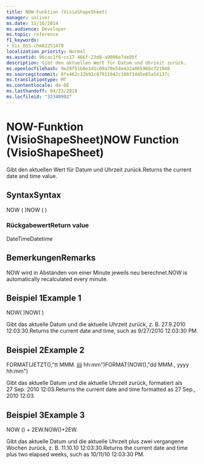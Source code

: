 ```yaml
---
title: NOW-Funktion (VisioShapeSheet)
manager: soliver
ms.date: 11/16/2014
ms.audience: Developer
ms.topic: reference
f1_keywords:
- Vis_DSS.chm82251470
localization_priority: Normal
ms.assetid: 96cac1f6-cc17-466f-23d8-a9006e7de05f
description: Gibt den aktuellen Wert für Datum und Uhrzeit zurück.
ms.openlocfilehash: 9e28f51b0e1d1c09a70e54e432a865968c721940
ms.sourcegitcommit: 8fe462c32b91c87911942c188f3445e85a54137c
ms.translationtype: MT
ms.contentlocale: de-DE
ms.lasthandoff: 04/23/2019
ms.locfileid: "32340992"
---
```

# <a name="now-function-visioshapesheet"></a><span data-ttu-id="27d60-103">NOW-Funktion (VisioShapeSheet)</span><span class="sxs-lookup"><span data-stu-id="27d60-103">NOW Function (VisioShapeSheet)</span></span>

<span data-ttu-id="27d60-104">Gibt den aktuellen Wert für Datum und Uhrzeit zurück.</span><span class="sxs-lookup"><span data-stu-id="27d60-104">Returns the current date and time value.</span></span>
  
## <a name="syntax"></a><span data-ttu-id="27d60-105">Syntax</span><span class="sxs-lookup"><span data-stu-id="27d60-105">Syntax</span></span>

<span data-ttu-id="27d60-106">NOW ( )</span><span class="sxs-lookup"><span data-stu-id="27d60-106">NOW ( )</span></span>
  
### <a name="return-value"></a><span data-ttu-id="27d60-107">Rückgabewert</span><span class="sxs-lookup"><span data-stu-id="27d60-107">Return value</span></span>

<span data-ttu-id="27d60-108">DateTime</span><span class="sxs-lookup"><span data-stu-id="27d60-108">Datetime</span></span>
  
## <a name="remarks"></a><span data-ttu-id="27d60-109">Bemerkungen</span><span class="sxs-lookup"><span data-stu-id="27d60-109">Remarks</span></span>

<span data-ttu-id="27d60-110">NOW wird in Abständen von einer Minute jeweils neu berechnet.</span><span class="sxs-lookup"><span data-stu-id="27d60-110">NOW is automatically recalculated every minute.</span></span> 
  
## <a name="example-1"></a><span data-ttu-id="27d60-111">Beispiel 1</span><span class="sxs-lookup"><span data-stu-id="27d60-111">Example 1</span></span>

<span data-ttu-id="27d60-112">NOW( )</span><span class="sxs-lookup"><span data-stu-id="27d60-112">NOW( )</span></span>
  
<span data-ttu-id="27d60-113">Gibt das aktuelle Datum und die aktuelle Uhrzeit zurück, z. B. 27.9.2010 12:03:30.</span><span class="sxs-lookup"><span data-stu-id="27d60-113">Returns the current date and time, such as 9/27/2010 12:03:30 PM.</span></span>
  
## <a name="example-2"></a><span data-ttu-id="27d60-114">Beispiel 2</span><span class="sxs-lookup"><span data-stu-id="27d60-114">Example 2</span></span>

<span data-ttu-id="27d60-115">FORMAT(JETZT(),"tt MMM. jjjj hh:mm")</span><span class="sxs-lookup"><span data-stu-id="27d60-115">FORMAT(NOW(),"dd MMM., yyyy hh:mm")</span></span>
  
<span data-ttu-id="27d60-116">Gibt das aktuelle Datum und die aktuelle Uhrzeit zurück, formatiert als 27 Sep. 2010 12:03.</span><span class="sxs-lookup"><span data-stu-id="27d60-116">Returns the current date and time formatted as 27 Sep., 2010 12:03.</span></span>
  
## <a name="example-3"></a><span data-ttu-id="27d60-117">Beispiel 3</span><span class="sxs-lookup"><span data-stu-id="27d60-117">Example 3</span></span>

<span data-ttu-id="27d60-118">NOW () + 2EW.</span><span class="sxs-lookup"><span data-stu-id="27d60-118">NOW()+2EW.</span></span>
  
<span data-ttu-id="27d60-119">Gibt das aktuelle Datum und die aktuelle Uhrzeit plus zwei vergangene Wochen zurück, z. B. 11.10.10 12:03:30.</span><span class="sxs-lookup"><span data-stu-id="27d60-119">Returns the current date and time plus two elapsed weeks, such as 10/11/10 12:03:30 PM.</span></span>
  

